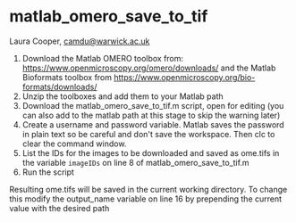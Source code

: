 # matlab_omero_save_to_tif
Laura Cooper, camdu@warwick.ac.uk

1. Download the Matlab OMERO toolbox from: https://www.openmicroscopy.org/omero/downloads/ and the Matlab Bioformats toolbox from https://www.openmicroscopy.org/bio-formats/downloads/
2. Unzip the toolboxes and add them to your Matlab path
3. Download the matlab_omero_save_to_tif.m script, open for editing (you can also add to the matlab path at this stage to skip the warning later)
4. Create a username and password variable. Matlab saves the password in plain text so be careful and don't save the workspace. Then clc to clear the command window.
5. List the IDs for the images to be downloaded and saved as ome.tifs in the variable ```imageIDs``` on line 8 of matlab_omero_save_to_tif.m
6. Run the script

Resulting ome.tifs will be saved in the current working directory. To change this modify the output_name variable on line 16 by prepending the current value with the desired path

